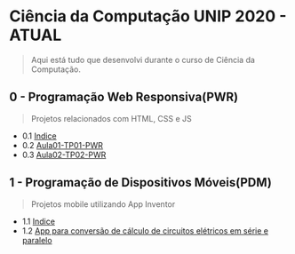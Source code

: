 # Ciência da Computação UNIP 2020 - ATUAL
> Aqui está tudo que desenvolvi durante o curso de Ciência da Computação.
## 0 -  Programação Web Responsiva(PWR)
> Projetos relacionados com HTML, CSS e JS
- 0.1  [Indice](/PWR/README.md)
- 0.2  [Aula01-TP01-PWR](/PWR/Aula01-TP01-PWR/README.md)
- 0.3  [Aula02-TP02-PWR](/PWR/Aula02-TP02-PWR/README.md)
## 1 -  Programação de Dispositivos Móveis(PDM)
> Projetos mobile utilizando App Inventor
- 1.1  [Indice](/PDM/README.md)
- 1.2  [App para conversão de cálculo de circuitos elétricos em série e paralelo](/PDM/APS-1/README.md)
